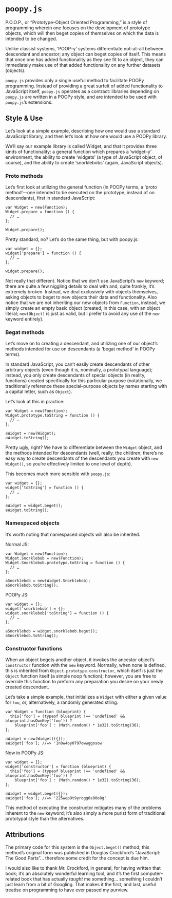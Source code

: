 `poopy.js`
==========
P.O.O.P., or “Prototype–Object Oriented Programming,” is a style of
programming wherein one focuses on the development of prototype objects, which
will then beget copies of themselves on which the data is intended to be
changed.

Unlike classist systems, ‘POOP–y’ systems differentiate not–at–all between
descendant and ancestor; any object can beget copies of itself. This means
that once one has added functionality as they see fit to an object, they can
immediately make use of that added functionality on any further datasets
(objects).

`poopy.js` provides only a single useful method to facilitate POOPy
programming. Instead of providing a great surfeit of added functionality to
JavaScript itself, `poopy.js` operates as a contract: libraries depending on
`poopy.js` are written in a POOPy style, and are intended to be used with
`poopy.js`’s extensions.

Style & Use
-----------
Let’s look at a simple example, describing how one would use a standard
JavaScript library, and then let’s look at how one would use a POOPy library.

We’ll say our example library is called Widget, and that it provides three
kinds of functionality: a general function which prepares a ‘widget–y’
environment, the ability to create ‘widgets’ (a type of JavaScript object, of
course), and the ability to create ‘snorklebobs’ (again, JavaScript objects).

### Proto methods
Let’s first look at utilizing the general function (in POOPy terms, a ‘proto
method’—one intended to be executed on the prototype, instead of on
descendants), first in standard JavaScript:

    var Widget = new(Function);
    Widget.prepare = function () {
      // …
    };
    
    Widget.prepare();

Pretty standard, no? Let’s do the same thing, but with poopy.js:

    var widget = {};
    widget['prepare'] = function () {
      // …
    };
    
    widget.prepare();

Not really that different. Notice that we don’t use JavaScript’s `new`
keyword; there are quite a few niggling details to deal with and, quite
frankly, it’s extremely broken. Instead, we deal exclusively with objects
themselves, asking objects to beget to new objects their data and
functionality. Also notice that we are not inheriting our new objects from
`Function`, instead, we simply create an empty basic object (created, in this
case, with an object literal; `new(Object)` is just as valid, but I prefer to
avoid any use of the `new` keyword entirely).

### Begat methods
Let’s move on to creating a descendant, and utilizing one of our object’s
methods intended for use on descendants (a ‘begat method’ in POOPy terms).

In standard JavaScript, you can’t easily create descendants of other arbitrary
objects (even though it is, nominally, a prototypal language); instead, you
only create descendants of special objects (in reality, functions) created
specifically for this particular purpose (notationally, we traditionally
reference these special–purpose objects by names starting with a capital
letter, such as `Object`).

Let’s look at this in practice:

    var Widget = new(Function);
    Widget.prototype.toString = function () {
      // …
    };
    
    aWidget = new(Widget);
    aWidget.toString();

Pretty ugly, right? We have to differentiate between the `Widget` object, and
the methods intended for descendants (well, really, the children; there’s no
easy way to create descendants of the descendants you create with `new
Widget()`, so you’re effectively limited to one level of depth).

This becomes much more sensible with `poopy.js`:

    var widget = {};
    widget['toString'] = function () {
      // …
    };
    
    aWidget = widget.beget();
    aWidget.toString();

### Namespaced objects
It’s worth noting that namespaced objects will also be inherited.

Normal JS:

    var Widget = new(Function);
    Widget.Snorklebob = new(Function);
    Widget.Snorklebob.prototype.toString = function () {
      // …
    };
    
    aSnorklebob = new(Widget.Snorklebob);
    aSnorklebob.toString();

POOPy JS:

    var widget = {};
    widget['snorklebob'] = {};
    widget.snorklebob['toString'] = function () {
      // …
    };
      
    aSnorklebob = widget.snorklebob.beget();
    aSnorklebob.toString();

### Constructor functions
When an object begets another object, it invokes the ancestor object’s
`constructor` function with the `new` keyword. Normally, when none is defined,
this is inherited from `Object.prototype.constructor`, which itself is just
the `Object` function itself (a simple noop function); however, you are free
to override this function to preform any preparation you desire on your newly
created descendant.

Let’s take a simple example, that initializes a `Widget` with either a given
value for `foo`, or, alternatively, a randomly generated string.

    var Widget = function (blueprint) {
      this['foo'] = (typeof blueprint !== 'undefined' && blueprint.hasOwnKey('foo')) ?
        blueprint['foo'] : (Math.random() * 1e32).toString(36);
    };
    
    aWidget = new(Widget)({});
    aWidget['foo']; //=> '1n0w4oy0797owwggosow'

Now in POOPy JS:

    var widget = {};
    widget['constructor'] = function (blueprint) {
      this['foo'] = (typeof blueprint !== 'undefined' && blueprint.hasOwnKey('foo')) ?
        blueprint['foo'] : (Math.random() * 1e32).toString(36);
    };
    
    aWidget = widget.beget({});
    aWidget['foo']; //=> '225wep9t9yrogg0s00o8g'

This method of executing the constructor mitigates many of the problems
inherent to the `new` keyword; it’s also simply a more purist form of
traditional prototypal style than the alternatives.

Attributions
------------
The primary code for this system is the `Object.beget()` method; this method’s
original form was published in Douglas Crockford’s “JavaScript: The Good
Parts”… therefore some credit for the concept is due him.

I would also like to thank Mr. Crockford, in general, for having written that
book; it’s an absolutely wonderful learning tool, and it’s the first computer–
related book that has actually *taught* me something… something I couldn’t
just learn from a bit of Googling. That makes it the first, and last, useful
treatise on programming to have ever passed my purview.
